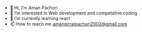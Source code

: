 - 👋 Hi, I’m Aman Pachori
- 👀 I’m interested in Web development and competative coding
- 🌱 I’m currently learning react
- 📫 How to reach me amangirrajpachori2002@gmail.com

<!---
AmanPachori/AmanPachori is a ✨ special ✨ repository because its `README.md` (this file) appears on your GitHub profile.
You can click the Preview link to take a look at your changes.
--->
